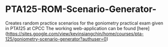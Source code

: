 # PTA125-ROM-Scenario-Generator-
Creates random practice scenarios for the goniometry practical exam given in PTA125 at CPCC
The working web-application can be found [here] (https://sites.google.com/view/kevinsiangchin/home/courses/pta-125/goniometry-scenario-generator?authuser=0)
